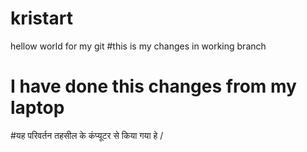 # kristart
hellow world for my git 
#this is 
my changes in working branch
# I have done this changes from my laptop


#यह परिवर्तन तहसील के कंप्यूटर से किया गया हे /

